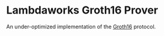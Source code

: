 # Lambdaworks Groth16 Prover

An under-optimized implementation of the [Groth16](https://eprint.iacr.org/2016/260) protocol.

